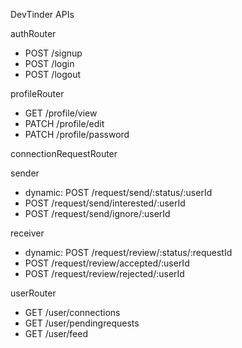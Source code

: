 DevTinder APIs

authRouter
- POST /signup
- POST /login
- POST /logout

profileRouter
- GET /profile/view
- PATCH /profile/edit
- PATCH /profile/password

connectionRequestRouter

sender
- dynamic: POST /request/send/:status/:userId
- POST /request/send/interested/:userId
- POST /request/send/ignore/:userId

receiver
- dynamic: POST /request/review/:status/:requestId
- POST /request/review/accepted/:userId
- POST /request/review/rejected/:userId

userRouter
- GET /user/connections
- GET /user/pendingrequests
- GET /user/feed

